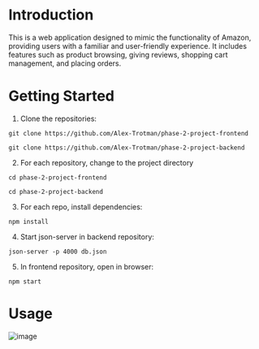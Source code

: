 # Introduction
This is a web application designed to mimic the functionality of Amazon, providing users with a familiar and user-friendly experience. It includes features such as product browsing, giving reviews, shopping cart management, and placing orders.

# Getting Started

1. Clone the repositories:
```
git clone https://github.com/Alex-Trotman/phase-2-project-frontend
```

```
git clone https://github.com/Alex-Trotman/phase-2-project-backend
```

2. For each repository, change to the project directory

```
cd phase-2-project-frontend
```

```
cd phase-2-project-backend
```

3. For each repo, install dependencies:

```
npm install
```

4. Start json-server in backend repository:

```
json-server -p 4000 db.json
```

5. In frontend repository, open in browser:

```
npm start
```

# Usage

![image](https://github.com/Alex-Trotman/phase-2-project-frontend/assets/132168324/6b97d53f-6b7f-4ec4-a786-3e247528e96b)
